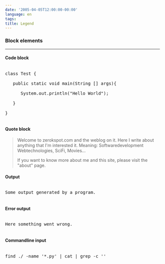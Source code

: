 ```yaml
---
date: '2005-04-05T12:00:00-00:00'
language: en
tags:
title: Legend
---
```



<h3>Block elements</h3>

-------------------------------

<h4>Code block</h4>

<pre class="code">

class Test {

   public static void main(String [] args){

      System.out.println("Hello World");

   }

}

</pre>

<h4>Quote block</h4>

<blockquote>

Welcome to zerokspot.com and the weblog on it. Here I write about anything that I'm interested it. Meaning: Softwaredevelopment Webtechnologies, SciFi, Movies...

If you want to know more about me and this site, please visit the "about" page.

</blockquote>



<h4>Output</h4>

<pre class="output">

Some output generated by a program.

</pre>



<h4>Error output</h4>

<pre class="error">

Here something went wrong.

</pre>



<h4>Commandline input</h4>

<pre class="command">

find ./ -name '*.py' | cat | grep -c ''

</pre>